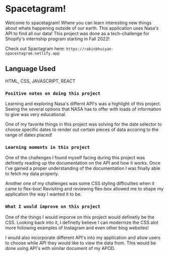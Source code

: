 # Spacetagram!

Welcome to spacetagram! Where you can learn interesting new things about whats happening outside of our earth. This application uses Nasa's API to find all our data! This project was done as a tech-challenge for Shopify's internship program starting in Fall 2022!

Check out Spactagram here: `https://rakinbhuiyan-spacestagram.netlify.app`

## Language Used

HTML, CSS, JAVASCRIPT, REACT

### `Positive notes on doing this project`

Learning and exploring Nasa's differnt API's was a highlight of this project. Seeing the several options that NASA has to offer with loads of information to give was very educational.

One of my favorite things in this project was solving for the date selector to choose specific dates to render out certain pieces of data accoring to the range of dates placed!

### `Learning moments in this project`

One of the challenges I found myself facing during this project was definetly reading up the documentation on the API and how it works. Once I've gained a proper understanding of the documentation I was finally able to fetch my data properly.

Another one of my challenges was some CSS styling difficulites when it came to flex-box! Revisiting and reviewing flex-box allowed me to shape my application the way I wanted it to be.

### `What I would improve on this project`

One of the things I would imporve on this project would definetly be the CSS. Looking back into it, I definetly believe I can modernize the CSS alot more following examples of Instagram and even other blog websites!

I would also incorporate different API's into my application and allow users to choose while API they would like to view the data from. This would be done using API's with similar document of my APOD.
